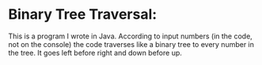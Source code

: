 Binary Tree Traversal:
======================
This is a program I wrote in Java. According to input numbers (in the code, not on the console) the code traverses like a binary tree to every number in the tree. It goes left before right and down before up.
